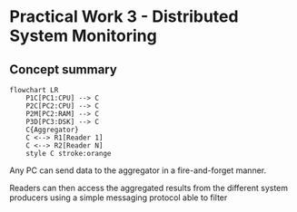 # Practical Work 3 - Distributed System Monitoring

## Concept summary

```mermaid
flowchart LR
    P1C[PC1:CPU] --> C
    P2C[PC2:CPU] --> C
    P2M[PC2:RAM] --> C
    P3D[PC3:DSK] --> C
    C{Aggregator}
    C <--> R1[Reader 1]
    C <--> R2[Reader N]
    style C stroke:orange 
```

Any PC can send data to the aggregator in a fire-and-forget manner.


Readers can then access the aggregated results from the different system producers using
a simple messaging protocol able to filter 
